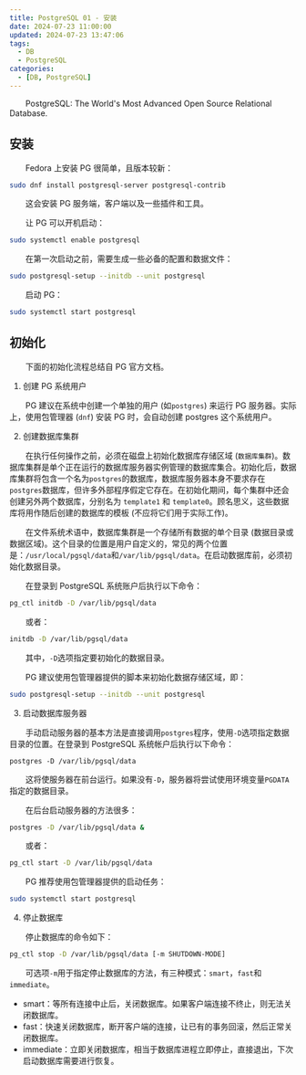 ```yaml
---
title: PostgreSQL 01 - 安装
date: 2024-07-23 11:00:00
updated: 2024-07-23 13:47:06
tags:
  - DB
  - PostgreSQL
categories:
  - [DB, PostgreSQL]
---
```


&emsp;&emsp;PostgreSQL: The World\'s Most Advanced Open Source Relational Database.

<!-- more -->

## 安装

&emsp;&emsp;Fedora 上安装 PG 很简单，且版本较新：

```bash
sudo dnf install postgresql-server postgresql-contrib
```

&emsp;&emsp;这会安装 PG 服务端，客户端以及一些插件和工具。

&emsp;&emsp;让 PG 可以开机启动：

```bash
sudo systemctl enable postgresql
```

&emsp;&emsp;在第一次启动之前，需要生成一些必备的配置和数据文件：

```bash
sudo postgresql-setup --initdb --unit postgresql
```

&emsp;&emsp;启动 PG：
```bash
sudo systemctl start postgresql
```

## 初始化

&emsp;&emsp;下面的初始化流程总结自 PG 官方文档。

1. 创建 PG 系统用户

&emsp;&emsp;PG 建议在系统中创建一个单独的用户 (如`postgres`) 来运行 PG 服务器。实际上，使用包管理器 (`dnf`) 安装 PG 时，会自动创建 postgres 这个系统用户。

2. 创建数据库集群

&emsp;&emsp;在执行任何操作之前，必须在磁盘上初始化数据库存储区域 (`数据库集群`)。数据库集群是单个正在运行的数据库服务器实例管理的数据库集合。初始化后，数据库集群将包含一个名为`postgres`的数据库，数据库服务器本身不要求存在`postgres`数据库，但许多外部程序假定它存在。在初始化期间，每个集群中还会创建另外两个数据库，分别名为 `template1` 和 `template0`。顾名思义，这些数据库将用作随后创建的数据库的模板 (不应将它们用于实际工作)。

&emsp;&emsp;在文件系统术语中，数据库集群是一个存储所有数据的单个目录 (数据目录或数据区域)。这个目录的位置是用户自定义的，常见的两个位置是：`/usr/local/pgsql/data`和`/var/lib/pgsql/data`。在启动数据库前，必须初始化数据目录。

&emsp;&emsp;在登录到 PostgreSQL 系统账户后执行以下命令：

```bash
pg_ctl initdb -D /var/lib/pgsql/data
```

&emsp;&emsp;或者：

```bash
initdb -D /var/lib/pgsql/data
```

&emsp;&emsp;其中，`-D`选项指定要初始化的数据目录。

&emsp;&emsp;PG 建议使用包管理器提供的脚本来初始化数据存储区域，即：

```bash
sudo postgresql-setup --initdb --unit postgresql
```

3. 启动数据库服务器

&emsp;&emsp;手动启动服务器的基本方法是直接调用`postgres`程序，使用`-D`选项指定数据目录的位置。在登录到 PostgreSQL 系统帐户后执行以下命令：

```
postgres -D /var/lib/pgsql/data
```

&emsp;&emsp;这将使服务器在前台运行。如果没有`-D`，服务器将尝试使用环境变量`PGDATA`指定的数据目录。

&emsp;&emsp;在后台启动服务器的方法很多：

```bash
postgres -D /var/lib/pgsql/data &
```

&emsp;&emsp;或者：

```bash
pg_ctl start -D /var/lib/pgsql/data
```

&emsp;&emsp;PG 推荐使用包管理器提供的启动任务：

```bash
sudo systemctl start postgresql
```

4. 停止数据库

&emsp;&emsp;停止数据库的命令如下：

```bash
pg_ctl stop -D /var/lib/pgsql/data [-m SHUTDOWN-MODE]
```

&emsp;&emsp;可选项`-m`用于指定停止数据库的方法，有三种模式：`smart`，`fast`和`immediate`。

- smart：等所有连接中止后，关闭数据库。如果客户端连接不终止，则无法关闭数据库。
- fast：快速关闭数据库，断开客户端的连接，让已有的事务回滚，然后正常关闭数据库。
- immediate：立即关闭数据库，相当于数据库进程立即停止，直接退出，下次启动数据库需要进行恢复。

